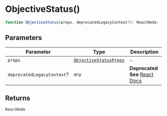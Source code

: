 # ObjectiveStatus()

```ts
function ObjectiveStatus(props, deprecatedLegacyContext?): ReactNode;
```

## Parameters

| Parameter                  | Type                                                            | Description                                                                                                                       |
| -------------------------- | --------------------------------------------------------------- | --------------------------------------------------------------------------------------------------------------------------------- |
| `props`                    | [`ObjectiveStatusProps`](../interfaces/ObjectiveStatusProps.md) | -                                                                                                                                 |
| `deprecatedLegacyContext`? | `any`                                                           | **Deprecated** **See** [React Docs](https://legacy.reactjs.org/docs/legacy-context.html#referencing-context-in-lifecycle-methods) |

## Returns

`ReactNode`
